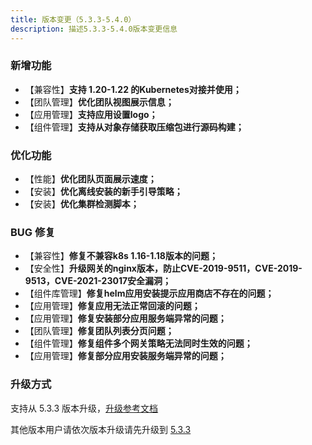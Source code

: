 ```yaml
---
title: 版本变更（5.3.3-5.4.0）
description: 描述5.3.3-5.4.0版本变更信息
---
```


### 新增功能

- 【兼容性】**支持 1.20-1.22 的Kubernetes对接并使用；** 
- 【团队管理】**优化团队视图展示信息；** 
- 【应用管理】**支持应用设置logo；**
- 【组件管理】**支持从对象存储获取压缩包进行源码构建；**



### 优化功能

- 【性能】**优化团队页面展示速度；**
- 【安装】**优化离线安装的新手引导策略；**
- 【安装】**优化集群检测脚本；**
  


### BUG 修复

- 【兼容性】**修复不兼容k8s 1.16-1.18版本的问题；**
- 【安全性】**升级网关的nginx版本，防止CVE-2019-9511，CVE-2019-9513，CVE-2021-23017安全漏洞；**
- 【组件库管理】**修复helm应用安装提示应用商店不存在的问题；**
- 【应用管理】**修复应用无法正常回滚的问题；**
- 【应用管理】**修复安装部分应用服务端异常的问题；**
- 【团队管理】**修复团队列表分页问题；**
- 【组件管理】**修复组件多个网关策略无法同时生效的问题；**
- 【应用管理】**修复部分应用安装服务端异常的问题；**



### 升级方式

支持从 5.3.3 版本升级，[升级参考文档](/docs/upgrade/5.4.0-upgrade/)

其他版本用户请依次版本升级请先升级到 [5.3.3](/docs/upgrade/5.3.3-upgrade/)
